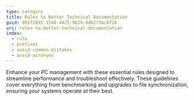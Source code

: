 ```yaml
---
type: category
title: Rules to Better Technical Documentation
guid: 961f2035-1540-4425-9b29-0d6273ac0726
uri: rules-to-better-technical-documentation
index:
  - rule
  - prefixes
  - avoid-common-mistakes
  - avoid-acronyms
---
```


Enhance your PC management with these essential rules designed to streamline performance and troubleshoot effectively. These guidelines cover everything from benchmarking and upgrades to file synchronization, ensuring your systems operate at their best.

